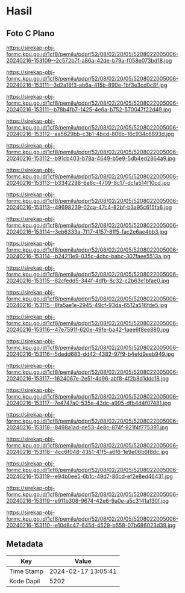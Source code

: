 # Hasil

## Foto C Plano

https://sirekap-obj-formc.kpu.go.id/1cf8/pemilu/pdpr/52/08/02/20/05/5208022005006-20240216-153109--2c572b7f-a86a-42de-b79a-f058e073bd18.jpg

https://sirekap-obj-formc.kpu.go.id/1cf8/pemilu/pdpr/52/08/02/20/05/5208022005006-20240216-153111--3d2a18f3-ab6a-415b-890e-1bf3e3cd0c8f.jpg

https://sirekap-obj-formc.kpu.go.id/1cf8/pemilu/pdpr/52/08/02/20/05/5208022005006-20240216-153111--b78b4fb7-1425-4e6a-b752-570047f22d49.jpg

https://sirekap-obj-formc.kpu.go.id/1cf8/pemilu/pdpr/52/08/02/20/05/5208022005006-20240216-153112--aa5629bb-c3b1-4bcd-806b-16c934c6893d.jpg

https://sirekap-obj-formc.kpu.go.id/1cf8/pemilu/pdpr/52/08/02/20/05/5208022005006-20240216-153112--b91cb403-b78a-4649-b5e9-5db4ed2864a9.jpg

https://sirekap-obj-formc.kpu.go.id/1cf8/pemilu/pdpr/52/08/02/20/05/5208022005006-20240216-153113--b3342298-6e6c-4709-8c17-dcfa514f10cd.jpg

https://sirekap-obj-formc.kpu.go.id/1cf8/pemilu/pdpr/52/08/02/20/05/5208022005006-20240216-153113--49698239-02ca-47c4-82bf-b3a95c615fa6.jpg

https://sirekap-obj-formc.kpu.go.id/1cf8/pemilu/pdpr/52/08/02/20/05/5208022005006-20240216-153114--3eb6333a-7f17-4157-8ff5-fac2e6ae4bb3.jpg

https://sirekap-obj-formc.kpu.go.id/1cf8/pemilu/pdpr/52/08/02/20/05/5208022005006-20240216-153114--b24211e9-035c-4cbc-babc-307faee5513a.jpg

https://sirekap-obj-formc.kpu.go.id/1cf8/pemilu/pdpr/52/08/02/20/05/5208022005006-20240216-153115--82cfedd5-344f-4dfb-8c32-c2b63e1bfae0.jpg

https://sirekap-obj-formc.kpu.go.id/1cf8/pemilu/pdpr/52/08/02/20/05/5208022005006-20240216-153115--8fa5ae1e-2945-49cf-93da-6512a516fde5.jpg

https://sirekap-obj-formc.kpu.go.id/1cf8/pemilu/pdpr/52/08/02/20/05/5208022005006-20240216-153116--47e7591f-620e-49fe-ba42-1aee6f8ee880.jpg

https://sirekap-obj-formc.kpu.go.id/1cf8/pemilu/pdpr/52/08/02/20/05/5208022005006-20240216-153116--5dedd683-dd42-4382-97f9-b4efd9eeb949.jpg

https://sirekap-obj-formc.kpu.go.id/1cf8/pemilu/pdpr/52/08/02/20/05/5208022005006-20240216-153117--1624067e-2e51-4d96-abf8-4f2b8d1ddc18.jpg

https://sirekap-obj-formc.kpu.go.id/1cf8/pemilu/pdpr/52/08/02/20/05/5208022005006-20240216-153117--7e4747a0-535e-43dc-a995-dfb4d4f07481.jpg

https://sirekap-obj-formc.kpu.go.id/1cf8/pemilu/pdpr/52/08/02/20/05/5208022005006-20240216-153118--8498a1ad-de53-4e8c-874f-921f4f775391.jpg

https://sirekap-obj-formc.kpu.go.id/1cf8/pemilu/pdpr/52/08/02/20/05/5208022005006-20240216-153118--4cc6f048-4351-41f5-a6f6-1e9e06b6f8dc.jpg

https://sirekap-obj-formc.kpu.go.id/1cf8/pemilu/pdpr/52/08/02/20/05/5208022005006-20240216-153119--e94b0ee5-6b1c-49d7-86cd-ef2e8ed46431.jpg

https://sirekap-obj-formc.kpu.go.id/1cf8/pemilu/pdpr/52/08/02/20/05/5208022005006-20240216-153119--e911b308-9674-42e6-9a0e-a5c3141a130f.jpg

https://sirekap-obj-formc.kpu.go.id/1cf8/pemilu/pdpr/52/08/02/20/05/5208022005006-20240216-153110--e10d8c47-645d-4529-b558-07b686023d39.jpg


## Metadata

| Key        | Value               |
| ---------- | ------------------- |
| Time Stamp | 2024-02-17 13:05:41 |
| Kode Dapil | 5202                |



